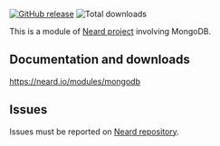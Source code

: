 [![GitHub release](https://img.shields.io/github/release/neard/module-mongodb.svg?style=flat-square)](https://github.com/neard/module-mongodb/releases/latest)
![Total downloads](https://img.shields.io/github/downloads/neard/module-mongodb/total.svg?style=flat-square)

This is a module of [Neard project](https://github.com/neard/neard) involving MongoDB.

## Documentation and downloads

https://neard.io/modules/mongodb

## Issues

Issues must be reported on [Neard repository](https://github.com/neard/neard/issues).
